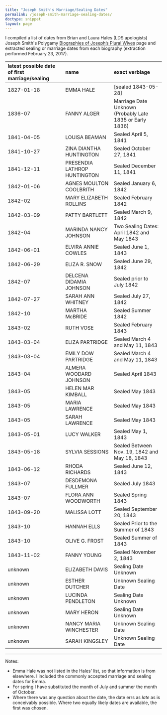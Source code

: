 ```yaml
---
title: "Joseph Smith's Marriage/Sealing Dates"
permalink: /joseph-smith-marriage-sealing-dates/
doctype: snippet
layout: page
---
```


I compiled a list of dates from Brian and Laura Hales (LDS apologists) Joseph Smith's Polygamy [Biographies of Joseph’s Plural Wives](http://josephsmithspolygamy.org/plural-wives-overview/) page and extracted sealing or marriage dates from each biography (extraction performed February 23, 2017).

| latest possible date of first marriage/sealing |name | exact verbiage |
|:---|:----|:-------|
| 1827-01-18 | EMMA HALE| [sealed 1843-05-28] |
| 1836-07 | FANNY ALGER| Marriage Date Unknown (Probably Late 1835 or Early 1836) |
| 1841-04-05 | LOUISA BEAMAN| Sealed April 5, 1841 |
| 1841-10-27 | ZINA DIANTHA HUNTINGTON| Sealed October 27, 1841 |
| 1841-12-11 | PRESENDIA LATHROP HUNTINGTON| Sealed December 11, 1841 |
| 1842-01-06 | AGNES MOULTON COOLBRITH| Sealed January 6, 1842 |
| 1842-02 | MARY ELIZABETH ROLLINS| Sealed February 1842 |
| 1842-03-09 | PATTY BARTLETT| Sealed March 9, 1842 |
| 1842-04 | MARINDA NANCY JOHNSON| Two Sealing Dates: April 1842 and May 1843 |
| 1842-06-01 | ELVIRA ANNIE COWLES| Sealed June 1, 1843 |
| 1842-06-29 | ELIZA R. SNOW| Sealed June 29, 1842 |
| 1842-07 | DELCENA DIDAMIA JOHNSON| Sealed prior to July 1842 |
| 1842-07-27 | SARAH ANN WHITNEY| Sealed July 27, 1842 |
| 1842-10 | MARTHA McBRIDE| Sealed Summer 1842 |
| 1843-02 | RUTH VOSE| Sealed February 1843 |
| 1843-03-04 | ELIZA PARTRIDGE| Sealed March 4 and May 11, 1843 |
| 1843-03-04 | EMILY DOW PARTRIDGE| Sealed March 4 and May 11, 1843 |
| 1843-04 | ALMERA WOODARD JOHNSON| Sealed April 1843 |
| 1843-05 | HELEN MAR KIMBALL| Sealed May 1843 |
| 1843-05 | MARIA LAWRENCE| Sealed May 1843 |
| 1843-05 | SARAH LAWRENCE| Sealed May 1843 |
| 1843-05-01 | LUCY WALKER| Sealed May 1, 1843 |
| 1843-05-18 | SYLVIA SESSIONS| Sealed Between Nov. 19, 1842 and May 18, 1843 |
| 1843-06-12 | RHODA RICHARDS| Sealed June 12, 1843 |
| 1843-07 | DESDEMONA FULLMER| Sealed July 1843 |
| 1843-07 | FLORA ANN WOODWORTH| Sealed Spring 1843 |
| 1843-09-20 | MALISSA LOTT| Sealed September 20, 1843 |
| 1843-10 | HANNAH ELLS| Sealed Prior to the Summer of 1843 |
| 1843-10 | OLIVE G. FROST| Sealed Summer of 1843 |
| 1843-11-02 | FANNY YOUNG| Sealed November 2, 1843 |
| unknown | ELIZABETH DAVIS| Sealing Date Unknown |
| unknown | ESTHER DUTCHER| Unknown Sealing Date |
| unknown | LUCINDA PENDLETON| Sealing Date Unknown |
| unknown | MARY HERON| Sealing Date Unknown |
| unknown | NANCY MARIA WINCHESTER| Unknown Sealing Date |
| unknown | SARAH KINGSLEY| Unknown Sealing Date |

---

Notes:

* Emma Hale was not listed in the Hales' list, so that information is from elsewhere.  I included the commonly accepted marriage and sealing dates for Emma.
* For spring I have substituted the month of July and summer the month of October.
* Where there was any question about the date, the date errs as *late* as is conceivably possible.  Where two equally likely dates are available, the first was chosen.
